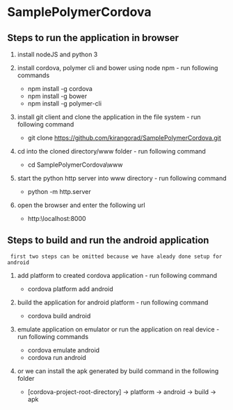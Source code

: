 # SamplePolymerCordova

## Steps to run the application in browser

1. install nodeJS and python 3 

2. install cordova, polymer cli and bower using node npm - run following commands
    - npm install -g cordova
    - npm install -g bower
    - npm install -g polymer-cli

3. install git client and clone the application in the file system - run following command
    - git clone https://github.com/kirangorad/SamplePolymerCordova.git

4. cd into the cloned directory/www folder - run following command
    - cd SamplePolymerCordova\www

5. start the python http server into www directory - run following command
    - python -m http.server 

6. open the browser and enter the following url 
    - http:\\localhost:8000

## Steps to build and run the android application
     first two steps can be omitted because we have aleady done setup for android

1. add platform to created cordova application - run following command
    - cordova platform add android

2. build the application for android platform - run following command
    - cordova build android

3. emulate application on emulator or run the application on real device - run following commands
    - cordova emulate android 
    - cordova run android

4. or we can install the apk generated by build command in the following folder 
    - [cordova-project-root-directory] -> platform -> android -> build -> apk


